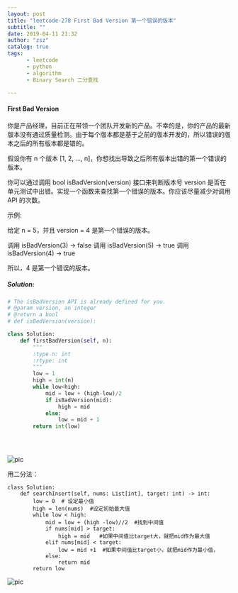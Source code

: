 ```yaml
---
layout: post
title: "leetcode-278 First Bad Version 第一个错误的版本"
subtitle: ""
date: 2019-04-11 21:32
author: "zsz"
catalog: true
tags: 
      - leetcode
      - python
      - algorithm
      - Binary Search 二分查找

---
```






#### First Bad Version

你是产品经理，目前正在带领一个团队开发新的产品。不幸的是，你的产品的最新版本没有通过质量检测。由于每个版本都是基于之前的版本开发的，所以错误的版本之后的所有版本都是错的。

假设你有 n 个版本 [1, 2, ..., n]，你想找出导致之后所有版本出错的第一个错误的版本。

你可以通过调用 bool isBadVersion(version) 接口来判断版本号 version 是否在单元测试中出错。实现一个函数来查找第一个错误的版本。你应该尽量减少对调用 API 的次数。

示例:

给定 n = 5，并且 version = 4 是第一个错误的版本。

调用 isBadVersion(3) -> false
调用 isBadVersion(5) -> true
调用 isBadVersion(4) -> true

所以，4 是第一个错误的版本。 



##### Solution:

```python
# The isBadVersion API is already defined for you.
# @param version, an integer
# @return a bool
# def isBadVersion(version):

class Solution:
    def firstBadVersion(self, n):
        """
        :type n: int
        :rtype: int
        """
        low = 1
        high = int(n)
        while low<high:
            mid = low + (high-low)/2
            if isBadVersion(mid):
                high = mid
            else:
                low = mid + 1
        return int(low)
                

                
```



![pic](https://ws2.sinaimg.cn/large/006tNc79gy1g2aov5zj7hj30u8088ta4.jpg)

用二分法：

```
class Solution:
    def searchInsert(self, nums: List[int], target: int) -> int:
        low = 0  # 设定最小值
        high = len(nums)  #设定初始最大值
        while low < high:   
            mid = low + (high -low)//2  #找到中间值
            if nums[mid] > target:
                high = mid   #如果中间值比target大，就把mid作为最大值
            elif nums[mid] < target:
                low = mid +1  #如果中间值比target小，就把mid作为最小值，
            else:
                return mid
        return low
```

![pic](https://ws1.sinaimg.cn/large/006tNc79gy1g1ywiwz9ljj30ug094q4e.jpg)
